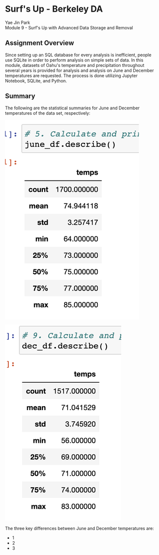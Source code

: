 # Surf's Up - Berkeley DA
Yae Jin Park\
Module 9 - Surf's Up with Advanced Data Storage and Removal

## Assignment Overview
Since setting up an SQL database for every analysis is inefficient, people use SQLite in order to perform analysis on simple sets of data. In this module, datasets of Oahu's temperature and precipitation throughout several years is provided for analysis and analysis on June and December temperatures are requested. The process is done utilizing Jupyter Notebook, SQLite, and Python.

## Summary 
The following are the statistical summaries for June and December temperatures of the data set, respectively:

![June Summary](https://github.com/yaejinpark/surfs-up/blob/main/resources/june_summary.png)

![December Summary](https://github.com/yaejinpark/surfs-up/blob/main/resources/dec_summary.png)

The three key differences between June and December temperatures are:
* 1
* 2
* 3
